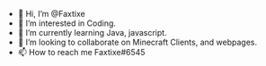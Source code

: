 - 👋 Hi, I’m @Faxtixe
- 👀 I’m interested in Coding.
- 🌱 I’m currently learning Java, javascript.
- 💞️ I’m looking to collaborate on Minecraft Clients, and webpages.
- 📫 How to reach me Faxtixe#6545

<!---
Faxtixe/Faxtixe is a ✨ special ✨ repository because its `README.md` (this file) appears on your GitHub profile.
You can click the Preview link to take a look at your changes.
--->

